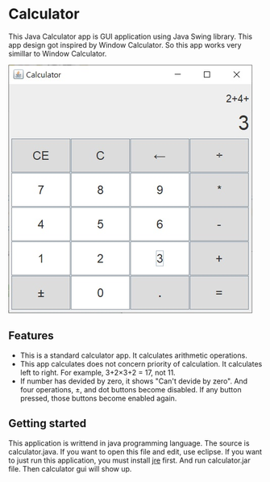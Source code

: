 # Calculator
This Java Calculator app is GUI application using Java Swing library. This app design got inspired by Window Calculator. So this app works very simillar to Window Calculator.

![calculator](./image/calculator.jpg)

## Features
- This is a standard calculator app. It calculates arithmetic operations.
- This app calculates does not concern priority of calculation. It calculates left to right.
  For example, 3+2×3+2 = 17, not 11.
- If number has devided by zero, it shows "Can't devide by zero". And four operations, ±, and dot buttons become disabled.
  If any button pressed, those buttons become enabled again.
  
## Getting started
This application is writtend in java programming language. The source is calculator.java. If you want to open this file and edit, use eclipse.
If you want to just run this application, you must install [jre](https://java.com/ko/download/) first. And run calculator.jar file. Then calculator gui will show up.
